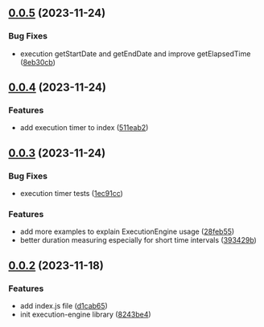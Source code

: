## [0.0.5](https://github.com/tabkram/execution-engine/compare/v0.0.4...v0.0.5) (2023-11-24)


### Bug Fixes

* execution getStartDate and getEndDate and improve getElapsedTime ([8eb30cb](https://github.com/tabkram/execution-engine/commit/8eb30cb2306e737cdb54b671be47011459e0a575))



## [0.0.4](https://github.com/tabkram/execution-engine/compare/v0.0.3...v0.0.4) (2023-11-24)


### Features

* add execution timer to index ([511eab2](https://github.com/tabkram/execution-engine/commit/511eab242e1fc98669c54075440def88b8535f34))



## [0.0.3](https://github.com/tabkram/execution-engine/compare/v0.0.2...v0.0.3) (2023-11-24)


### Bug Fixes

* execution timer tests ([1ec91cc](https://github.com/tabkram/execution-engine/commit/1ec91cc33bf8f39890b26988ce1657f5d3b85183))


### Features

* add more examples to explain ExecutionEngine usage ([28feb55](https://github.com/tabkram/execution-engine/commit/28feb558c4b5a96b17a4af156c2fb641478055d8))
* better duration measuring especially for short time intervals ([393429b](https://github.com/tabkram/execution-engine/commit/393429bcf156171d96a20cbd43057ba96c3faa55))



## [0.0.2](https://github.com/tabkram/execution-engine/compare/8243be45fd13a0fbb968c18bf9401b7ea657cf8e...v0.0.2) (2023-11-18)


### Features

* add index.js file ([d1cab65](https://github.com/tabkram/execution-engine/commit/d1cab65af368fe6fc1fc085a8a60e5c7e59974a7))
* init execution-engine library ([8243be4](https://github.com/tabkram/execution-engine/commit/8243be45fd13a0fbb968c18bf9401b7ea657cf8e))



